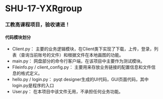 # SHU-17-YXRgroup
### 工教高课程项目，验收请进！

#### 代码模块划分

* Client.py： 
  主要的业务逻辑模块，在Client类下实现了下载，上传，登录，列表（查询当前账号的文件）和根据文件在本地画图的功能。
* main.py： 
  网盘部分的命令行客户端，在该项目中主要作为测试模块。
* Fileinfo.py / client_config.py：
  主要用来存放业务链接的配置信息和文件信息的格式定义。
* hello.py / login.py：
  pyqt designer生成的UI代码，GUI页面代码，其中login.py是程序的入口
* User.py：
  在本项目中该文件无用，不承担任何业务功能。
